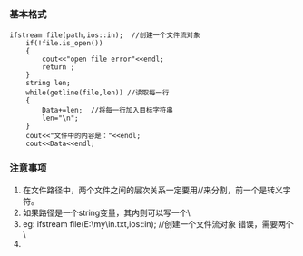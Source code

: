 ### 基本格式

```
ifstream file(path,ios::in);  //创建一个文件流对象
	if(!file.is_open())
	{
		cout<<"open file error"<<endl;
		return ;
	}
	string len;
	while(getline(file,len)) //读取每一行
	{
		Data+=len;  //将每一行加入目标字符串
		len="\n";
	}
	cout<<"文件中的内容是："<<endl;
	cout<<Data<<endl;
```

### 注意事项

1. 在文件路径中，两个文件之间的层次关系一定要用//来分割，前一个是转义字符。
2. 如果路径是一个string变量，其内则可以写一个\
3. eg: ifstream file(E:\my\in.txt,ios::in);  //创建一个文件流对象      错误，需要两个\\
4. 